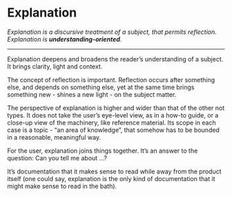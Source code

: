 Explanation
===========

_Explanation is a discursive treatment of a subject, that permits reflection.
Explanation is **understanding-oriented**._

---

Explanation deepens and broadens the reader’s understanding of a subject. It
brings clarity, light and context.

The concept of reflection is important. Reflection occurs after something else,
and depends on something else, yet at the same time brings something new -
shines a new light - on the subject matter.

The perspective of explanation is higher and wider than that of the other not
types. It does not take the user’s eye-level view, as in a how-to guide, or a
close-up view of the machinery, like reference material. Its scope in each case
is a topic - “an area of knowledge”, that somehow has to be bounded in a
reasonable, meaningful way.

For the user, explanation joins things together. It’s an answer to the
question: Can you tell me about …?

It’s documentation that it makes sense to read while away from the product
itself (one could say, explanation is the only kind of documentation that it
might make sense to read in the bath).
